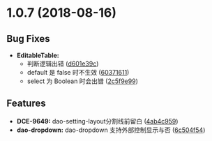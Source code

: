 <a name="1.0.7"></a>
# 1.0.7 (2018-08-16)


## Bug Fixes

- **EditableTable:**
  - 判断逻辑出错
  ([d601e39c](https://github.com/DaoCloud/dao-style-vue/commit/d601e39cf3885ab4cbf499a57ef889de2a3b9acf))
  - default 是 false 时不生效
  ([60371611](https://github.com/DaoCloud/dao-style-vue/commit/60371611cc1a4ab78ba6cc9140d8b355bde17220))
  - select 为 Boolean 时会出错
  ([2c5f9e99](https://github.com/DaoCloud/dao-style-vue/commit/2c5f9e996b05f7f2be16587dc45cdf1b329f4151))


## Features

- **DCE-9649:** dao-setting-layout分割线前留白
  ([4ab4c959](https://github.com/DaoCloud/dao-style-vue/commit/4ab4c959b4ea81b42bdf6a48b624c36dae98fe23))
- **dao-dropdown:** dao-dropdown 支持外部控制显示与否
  ([6c504f54](https://github.com/DaoCloud/dao-style-vue/commit/6c504f547be991ff71cfca56598df790f5f27b96))

